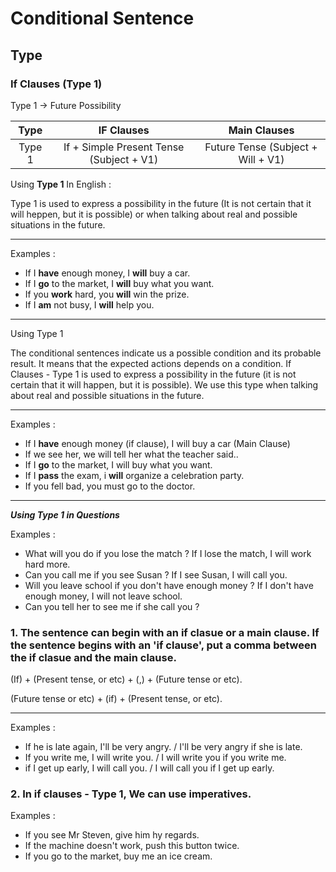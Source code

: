 # Conditional Sentence

## Type

### If Clauses (Type 1)

Type 1 -> Future Possibility

|  Type  |                IF Clauses                |            Main Clauses            |
| :----: | :--------------------------------------: | :--------------------------------: |
| Type 1 | If + Simple Present Tense (Subject + V1) | Future Tense (Subject + Will + V1) |

Using **Type 1** In English :

Type 1 is used to express a possibility in the future (It is not certain that it will heppen, but it is possible) or when talking about real and possible situations in the future.

---

Examples :

- If I **have** enough money, I **will** buy a car.
- If I **go** to the market, I **will** buy what you want.
- If you **work** hard, you **will** win the prize.
- If I **am** not busy, I **will** help you.

---

Using Type 1

The conditional sentences indicate us a possible condition and its probable result.
It means that the expected actions depends on a condition.
If Clauses - Type 1 is used to express a possibility in the future (it is not certain that it will happen, but it is possible).
We use this type when talking about real and possible situations in the future.

---

Examples :

- If I **have** enough money (if clause), I will buy a car (Main Clause)
- If we see her, we will tell her what the teacher said..
- If I **go** to the market, I will buy what you want.
- If I **pass** the exam, i **will** organize a celebration party.
- If you fell bad, you must go to the doctor.

---

**_Using Type 1 in Questions_**

Examples :

- What will you do if you lose the match ? If I lose the match, I will work hard more.
- Can you call me if you see Susan ? If I see Susan, I will call you.
- Will you leave school if you don't have enough money ? If I don't have enough money, I will not leave school.
- Can you tell her to see me if she call you ?

### 1. The sentence can begin with an if clasue or a main clause. If the sentence begins with an 'if clause', put a comma between the if clasue and the main clause.

(If) + (Present tense, or etc) + (,) + (Future tense or etc).

(Future tense or etc) + (if) + (Present tense, or etc).

---

Examples :

- If he is late again, I'll be very angry. / I'll be very angry if she is late.
- If you write me, I will write you. / I will write you if you write me.
- if I get up early, I will call you. / I will call you if I get up early.

### 2. In if clauses - Type 1, We can use imperatives.

Examples :

- If you see Mr Steven, give him hy regards.
- If the machine doesn't work, push this button twice.
- If you go to the market, buy me an ice cream.
